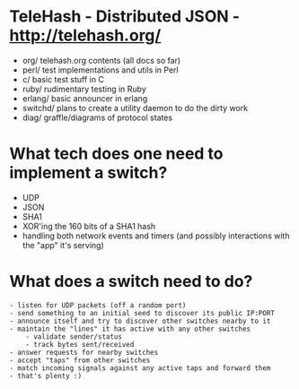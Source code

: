 TeleHash - Distributed JSON - http://telehash.org/
==================================================

* org/		telehash.org contents (all docs so far)
* perl/		test implementations and utils in Perl
* c/			basic test stuff in C
* ruby/ 		rudimentary testing in Ruby
* erlang/		basic announcer in erlang
* switchd/	plans to create a utility daemon to do the dirty work
* diag/	 	graffle/diagrams of protocol states


What tech does one need to implement a switch?
==============================================

*	UDP
*	JSON
*	SHA1
*	XOR'ing the 160 bits of a SHA1 hash
*	handling both network events and timers (and possibly interactions with the "app" it's serving)

What does a switch need to do?
==============================
	- listen for UDP packets (off a random port)
	- send something to an initial seed to discover its public IP:PORT
	- announce itself and try to discover other switches nearby to it
	- maintain the "lines" it has active with any other switches
		- validate sender/status
		- track bytes sent/received
	- answer requests for nearby switches
	- accept "taps" from other switches
	- match incoming signals against any active taps and forward them
	- that's plenty :) 